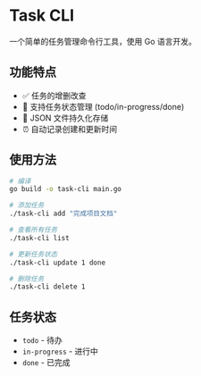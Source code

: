 # Task CLI

一个简单的任务管理命令行工具，使用 Go 语言开发。

## 功能特点

- ✅ 任务的增删改查
- 📝 支持任务状态管理 (todo/in-progress/done)
- 💾 JSON 文件持久化存储
- ⏰ 自动记录创建和更新时间

## 使用方法

```bash
# 编译
go build -o task-cli main.go

# 添加任务
./task-cli add "完成项目文档"

# 查看所有任务
./task-cli list

# 更新任务状态
./task-cli update 1 done

# 删除任务
./task-cli delete 1
```

## 任务状态

- `todo` - 待办
- `in-progress` - 进行中  
- `done` - 已完成
